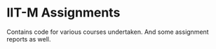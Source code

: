 IIT-M Assignments
=================

Contains code for various courses undertaken. And some assignment reports as well.
